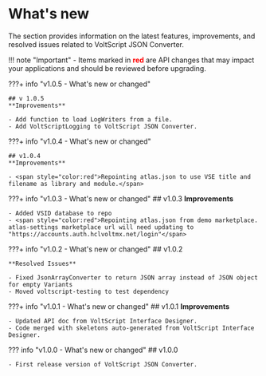# What's new

The section provides information on the latest features, improvements, and resolved issues related to VoltScript JSON Converter.

<!-- prettier-ignore -->
!!! note "Important"
    - Items marked in <span style="color:red">**red**</span> are API changes that may impact your applications and should be reviewed before upgrading.

???+ info "v1.0.5 - What's new or changed"

    ## v 1.0.5
    **Improvements**

    - Add function to load LogWriters from a file.
    - Add VoltScriptLogging to VoltScript JSON Converter.

???+ info "v1.0.4 - What's new or changed"

    ## v1.0.4
    **Improvements**

    - <span style="color:red">Repointing atlas.json to use VSE title and filename as library and module.</span>

???+ info "v1.0.3 - What's new or changed"
    ## v1.0.3
    **Improvements**

    - Added VSID database to repo
    - <span style="color:red">Repointing atlas.json from demo marketplace. atlas-settings marketplace url will need updating to "https://accounts.auth.hclvoltmx.net/login"</span>

???+ info "v1.0.2 - What's new or changed"
    ## v1.0.2

    **Resolved Issues**

    - Fixed JsonArrayConverter to return JSON array instead of JSON object for empty Variants
    - Moved voltscript-testing to test dependency

???+ info "v1.0.1 - What's new or changed"
    ## v1.0.1
    **Improvements**

    - Updated API doc from VoltScript Interface Designer.
    - Code merged with skeletons auto-generated from VoltScript Interface Designer.


??? info "v1.0.0 - What's new or changed"
    ## v1.0.0

    - First release version of VoltScript JSON Converter.
